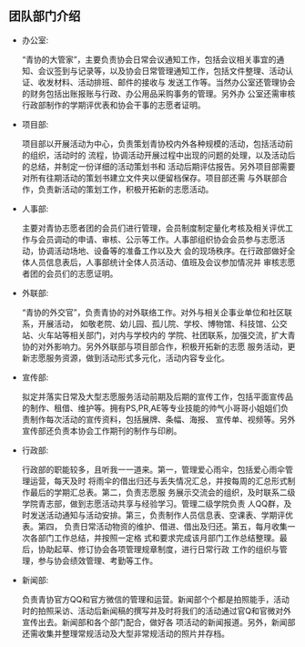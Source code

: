 
## 团队部门介绍

- 办公室:

  “青协的大管家”，主要负责协会日常会议通知工作，包括会议相关事宜的通知、会议签到与记录等，以及协会日常管理通知工作，包括文件整理、活动认证、收发材料、活动排班、邮件的接收与 发送工作等。当然办公室还管理协会的财务包括出账报账与行政、办公用品采购事务的管理。另外办 公室还需审核行政部制作的学期评优表和协会干事的志愿者证明。

- 项目部:

  项目部以开展活动为中心，负责策划青协校内外各种规模的活动，包括活动前的组织，活动时的 流程，协调活动开展过程中出现的问题的处理，以及活动后的总结，并制定一份详细的活动策划书和 活动后期评估报告。另外项目部需要对所有往期活动的策划书建立文件夹以便留档保存。项目部还需 与外联部合作，负责新活动的策划工作，积极开拓新的志愿活动。

- 人事部:

  主要对青协志愿者团的会员们进行管理，会员制度制定量化考核及相关评优工作与会员调动的申请、审核、公示等工作。人事部组织协会会员参与志愿活动，协调活动场地、设备等的准备工作以及大 会的现场秩序。在行政部做好全体人员信息表后，人事部统计全体人员活动、值班及会议参加情况并 审核志愿者团的会员们的志愿证明。

- 外联部:

  “青协的外交官”，负责青协的对外联络工作。对外与相关企事业单位和社区联系，开展活动， 如敬老院、幼儿园、孤儿院、学校、博物馆、科技馆、公交站、火车站等相关部门，对内与学校内的 学院、社团联系，加强交流，扩大青协的对外影响力。另外外联部与项目部合作，积极开拓新的志愿 服务活动，更新志愿服务资源，做到活动形式多元化，活动内容专业化。

- 宣传部:

  拟定并落实日常及大型志愿服务活动前期及后期的宣传工作，包括平面宣传品的制作、租借、维护等。拥有PS,PR,AE等专业技能的帅气小哥哥小姐姐们负责制作每次活动的宣传资料，包括展牌、条幅、海报、 宣传单、视频等。另外宣传部还负责本协会工作期刊的制作与印刷。

- 行政部:

  行政部的职能较多，且听我一一道来。第一，管理爱心雨伞，包括爱心雨伞管理运营，每天及时 将雨伞的借出归还与丢失情况汇总，并按每周的汇总形式制作最后的学期汇总表。第二，负责志愿服 务展示交流会的组织，及时联系二级学院青志部，做到志愿活动共享与经验学习。管理二级学院负责 人QQ群，及时发送活动通知与活动安排。第三，负责制作人员信息表、空课表、学期评优表。第四， 负责日常活动物资的维护、借进、借出及归还。第五，每月收集一次各部门工作总结，并按照一定格 式和要求完成该月部门工作总结整理。最后，协助起草、修订协会各项管理规章制度，进行日常行政 工作的组织与管理，参与协会绩效管理、考勤等工作。

- 新闻部:

  负责青协官方QQ和官方微信的管理和运营。新闻部个个都是拍照能手，活动时的拍照采访、活动后新闻稿的撰写并及时将我们的活动通过官Q和官微对外宣传出去。新闻部和各个部门配合，做好各 项活动的新闻报道。另外，新闻部还需收集并整理常规活动及大型非常规活动的照片并存档。
